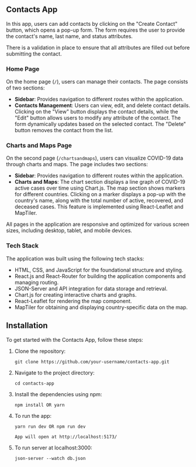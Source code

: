## Contacts App

In this app, users can add contacts by clicking on the "Create Contact" button, which opens a pop-up form. The form requires the user to provide the contact's name, last name, and status attributes.

There is a validation in place to ensure that all attributes are filled out before submitting the contact.

### Home Page

On the home page (`/`), users can manage their contacts. The page consists of two sections:

- **Sidebar**: Provides navigation to different routes within the application.
- **Contacts Management**: Users can view, edit, and delete contact details. Clicking on the "View" button displays the contact details, while the "Edit" button allows users to modify any attribute of the contact. The form dynamically updates based on the selected contact. The "Delete" button removes the contact from the list.

### Charts and Maps Page

On the second page (`/chartsandmaps`), users can visualize COVID-19 data through charts and maps. The page includes two sections:

- **Sidebar**: Provides navigation to different routes within the application.
- **Charts and Maps**: The chart section displays a line graph of COVID-19 active cases over time using Chart.js. The map section shows markers for different countries. Clicking on a marker displays a pop-up with the country's name, along with the total number of active, recovered, and deceased cases. This feature is implemented using React-Leaflet and MapTiler.

All pages in the application are responsive and optimized for various screen sizes, including desktop, tablet, and mobile devices.

### Tech Stack

The application was built using the following tech stacks:

- HTML, CSS, and JavaScript for the foundational structure and styling.
- React.js and React-Router for building the application components and managing routing.
- JSON-Server and API integration for data storage and retrieval.
- Chart.js for creating interactive charts and graphs.
- React-Leaflet for rendering the map component.
- MapTiler for obtaining and displaying country-specific data on the map.

## Installation

To get started with the Contacts App, follow these steps:

1. Clone the repository:

   ```shell
   git clone https://github.com/your-username/contacts-app.git

2. Navigate to the project directory:

    ```shell
    cd contacts-app

3. Install the dependencies using npm:

    ```shell
    npm install OR yarn

4. To run the app:

    ```shell
    yarn run dev OR npm run dev

    App will open at http://localhost:5173/

5. To run server at localhost:3000:

    ```shell
    json-server --watch db.json

